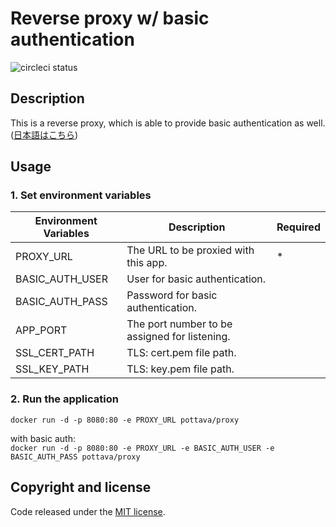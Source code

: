 # Reverse proxy w/ basic authentication

![circleci status](https://circleci.com/gh/pottava/basicauth-reverseproxy.svg?style=shield&circle-token=e15e15a99a3ad48806369829ab87e447aed7fbe7)

## Description

This is a reverse proxy, which is able to provide basic authentication as well.  
([日本語はこちら](https://github.com/pottava/basicauth-reverseproxy/blob/master/README-ja.md))


## Usage

### 1. Set environment variables

Environment Variables     | Description                                       | Required
------------------------- | ------------------------------------------------- | ---------
PROXY_URL                 | The URL to be proxied with this app.              | *
BASIC_AUTH_USER           | User for basic authentication.                    | 
BASIC_AUTH_PASS           | Password for basic authentication.                | 
APP_PORT                  | The port number to be assigned for listening.     | 
SSL_CERT_PATH             | TLS: cert.pem file path.                          | 
SSL_KEY_PATH              | TLS: key.pem file path.                           | 

### 2. Run the application

`docker run -d -p 8080:80 -e PROXY_URL pottava/proxy`

with basic auth:  
`docker run -d -p 8080:80 -e PROXY_URL -e BASIC_AUTH_USER -e BASIC_AUTH_PASS pottava/proxy`


## Copyright and license

Code released under the [MIT license](https://github.com/pottava/basicauth-reverseproxy/blob/master/LICENSE).
